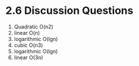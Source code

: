 # 2.6 Discussion Questions
1. Quadratic O(n2)
2. linear O(n)
3. logarithmic O(lgn)
4. cubic O(n3)
5. logarithmic O(lgn)
6. linear O(3n)
